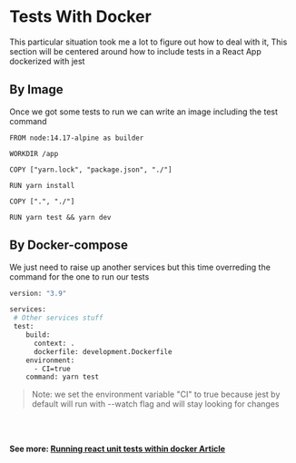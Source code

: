 # Tests With Docker

This particular situation took me a lot to figure out how to deal with it, This section will be centered around how to include tests in a React App dockerized with jest

## **By Image**

Once we got some tests to run we can write an image including the test command

```docker
FROM node:14.17-alpine as builder

WORKDIR /app

COPY ["yarn.lock", "package.json", "./"]

RUN yarn install

COPY [".", "./"]

RUN yarn test && yarn dev
```

## **By Docker-compose**

We just need to raise up another services but this time overreding the command for the one to run our tests

```sh
version: "3.9"

services:
 # Other services stuff
 test:
    build:
      context: .
      dockerfile: development.Dockerfile
    environment:
      - CI=true
    command: yarn test
```

> Note: we set the environment variable "CI" to true because jest by default will run with --watch flag and will stay looking for changes

</br>

</br>

**See more: [Running react unit tests within docker Article](https://www.alanfoster.me/posts/running-react-unit-tests-within-docker/)**
